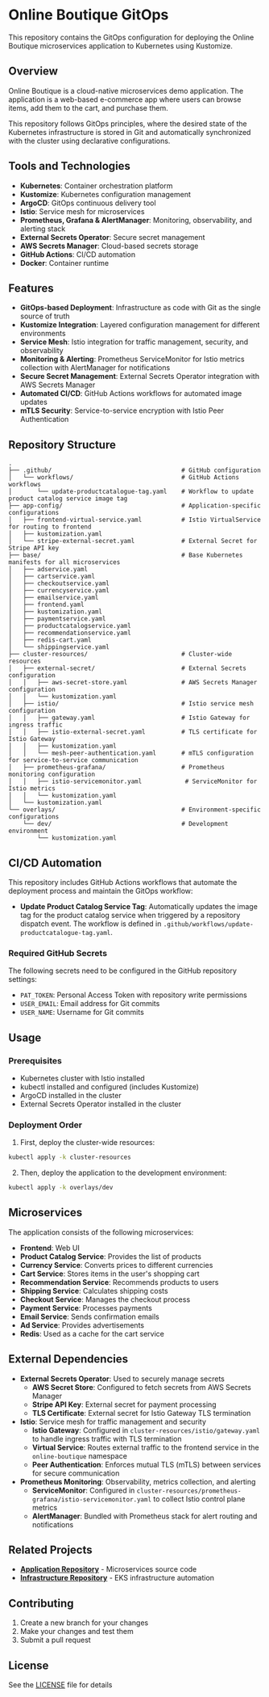 # Online Boutique GitOps

This repository contains the GitOps configuration for deploying the Online Boutique microservices application to Kubernetes using Kustomize.

## Overview

Online Boutique is a cloud-native microservices demo application. The application is a web-based e-commerce app where users can browse items, add them to the cart, and purchase them.

This repository follows GitOps principles, where the desired state of the Kubernetes infrastructure is stored in Git and automatically synchronized with the cluster using declarative configurations.

## Tools and Technologies

- **Kubernetes**: Container orchestration platform
- **Kustomize**: Kubernetes configuration management
- **ArgoCD**: GitOps continuous delivery tool
- **Istio**: Service mesh for microservices
- **Prometheus, Grafana & AlertManager**: Monitoring, observability, and alerting stack
- **External Secrets Operator**: Secure secret management
- **AWS Secrets Manager**: Cloud-based secrets storage
- **GitHub Actions**: CI/CD automation
- **Docker**: Container runtime

## Features

- **GitOps-based Deployment**: Infrastructure as code with Git as the single source of truth
- **Kustomize Integration**: Layered configuration management for different environments
- **Service Mesh**: Istio integration for traffic management, security, and observability
- **Monitoring & Alerting**: Prometheus ServiceMonitor for Istio metrics collection with AlertManager for notifications
- **Secure Secret Management**: External Secrets Operator integration with AWS Secrets Manager
- **Automated CI/CD**: GitHub Actions workflows for automated image updates
- **mTLS Security**: Service-to-service encryption with Istio Peer Authentication

## Repository Structure

```
.
├── .github/                                    # GitHub configuration
│   └── workflows/                              # GitHub Actions workflows
│       └── update-productcatalogue-tag.yaml    # Workflow to update product catalog service image tag
├── app-config/                                 # Application-specific configurations
│   ├── frontend-virtual-service.yaml           # Istio VirtualService for routing to frontend
│   ├── kustomization.yaml
│   └── stripe-external-secret.yaml             # External Secret for Stripe API key
├── base/                                       # Base Kubernetes manifests for all microservices
│   ├── adservice.yaml
│   ├── cartservice.yaml
│   ├── checkoutservice.yaml
│   ├── currencyservice.yaml
│   ├── emailservice.yaml
│   ├── frontend.yaml
│   ├── kustomization.yaml
│   ├── paymentservice.yaml
│   ├── productcatalogservice.yaml
│   ├── recommendationservice.yaml
│   ├── redis-cart.yaml
│   └── shippingservice.yaml
├── cluster-resources/                          # Cluster-wide resources
│   ├── external-secret/                        # External Secrets configuration
│   │   ├── aws-secret-store.yaml               # AWS Secrets Manager configuration
│   │   └── kustomization.yaml
│   ├── istio/                                  # Istio service mesh configuration
│   │   ├── gateway.yaml                        # Istio Gateway for ingress traffic
│   │   ├── istio-external-secret.yaml          # TLS certificate for Istio Gateway
│   │   ├── kustomization.yaml
│   │   └── mesh-peer-authentication.yaml       # mTLS configuration for service-to-service communication
│   ├── prometheus-grafana/                     # Prometheus monitoring configuration
│   │   ├── istio-servicemonitor.yaml            # ServiceMonitor for Istio metrics
│   │   └── kustomization.yaml
│   └── kustomization.yaml
└── overlays/                                   # Environment-specific configurations
    └── dev/                                    # Development environment
        └── kustomization.yaml
```

## CI/CD Automation

This repository includes GitHub Actions workflows that automate the deployment process and maintain the GitOps workflow:

- **Update Product Catalog Service Tag**: Automatically updates the image tag for the product catalog service when triggered by a repository dispatch event. The workflow is defined in `.github/workflows/update-productcatalogue-tag.yaml`.

### Required GitHub Secrets

The following secrets need to be configured in the GitHub repository settings:

- `PAT_TOKEN`: Personal Access Token with repository write permissions
- `USER_EMAIL`: Email address for Git commits
- `USER_NAME`: Username for Git commits

## Usage

### Prerequisites

- Kubernetes cluster with Istio installed
- kubectl installed and configured (includes Kustomize)
- ArgoCD installed in the cluster
- External Secrets Operator installed in the cluster

### Deployment Order

1. First, deploy the cluster-wide resources:

```bash
kubectl apply -k cluster-resources
```

2. Then, deploy the application to the development environment:

```bash
kubectl apply -k overlays/dev
```

## Microservices

The application consists of the following microservices:

- **Frontend**: Web UI
- **Product Catalog Service**: Provides the list of products
- **Currency Service**: Converts prices to different currencies
- **Cart Service**: Stores items in the user's shopping cart
- **Recommendation Service**: Recommends products to users
- **Shipping Service**: Calculates shipping costs
- **Checkout Service**: Manages the checkout process
- **Payment Service**: Processes payments
- **Email Service**: Sends confirmation emails
- **Ad Service**: Provides advertisements
- **Redis**: Used as a cache for the cart service

## External Dependencies

- **External Secrets Operator**: Used to securely manage secrets
  - **AWS Secret Store**: Configured to fetch secrets from AWS Secrets Manager
  - **Stripe API Key**: External secret for payment processing
  - **TLS Certificate**: External secret for Istio Gateway TLS termination
- **Istio**: Service mesh for traffic management and security
  - **Istio Gateway**: Configured in `cluster-resources/istio/gateway.yaml` to handle ingress traffic with TLS termination
  - **Virtual Service**: Routes external traffic to the frontend service in the `online-boutique` namespace
  - **Peer Authentication**: Enforces mutual TLS (mTLS) between services for secure communication
- **Prometheus Monitoring**: Observability, metrics collection, and alerting
  - **ServiceMonitor**: Configured in `cluster-resources/prometheus-grafana/istio-servicemonitor.yaml` to collect Istio control plane metrics
  - **AlertManager**: Bundled with Prometheus stack for alert routing and notifications

## Related Projects

- **[Application Repository](https://github.com/iamfet/online-boutique-application)** - Microservices source code
- **[Infrastructure Repository](https://github.com/iamfet/devops)** - EKS infrastructure automation

## Contributing

1. Create a new branch for your changes
2. Make your changes and test them
3. Submit a pull request

## License

See the [LICENSE](LICENSE) file for details